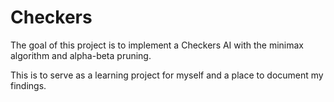 # Checkers

The goal of this project is to implement a Checkers AI with the minimax
algorithm and alpha-beta pruning.

This is to serve as a learning project for myself and a place to document my
findings.
